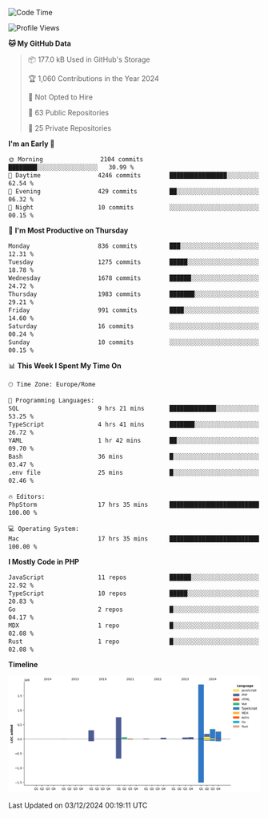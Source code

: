 <!--START_SECTION:waka-->
![Code Time](http://img.shields.io/badge/Code%20Time-5%2C485%20hrs%2040%20mins-blue)

![Profile Views](http://img.shields.io/badge/Profile%20Views-0-blue)

**🐱 My GitHub Data** 

> 📦 177.0 kB Used in GitHub's Storage 
 > 
> 🏆 1,060 Contributions in the Year 2024
 > 
> 🚫 Not Opted to Hire
 > 
> 📜 63 Public Repositories 
 > 
> 🔑 25 Private Repositories 
 > 
**I'm an Early 🐤** 

```text
🌞 Morning                2104 commits        ████████░░░░░░░░░░░░░░░░░   30.99 % 
🌆 Daytime                4246 commits        ████████████████░░░░░░░░░   62.54 % 
🌃 Evening                429 commits         ██░░░░░░░░░░░░░░░░░░░░░░░   06.32 % 
🌙 Night                  10 commits          ░░░░░░░░░░░░░░░░░░░░░░░░░   00.15 % 
```
📅 **I'm Most Productive on Thursday** 

```text
Monday                   836 commits         ███░░░░░░░░░░░░░░░░░░░░░░   12.31 % 
Tuesday                  1275 commits        █████░░░░░░░░░░░░░░░░░░░░   18.78 % 
Wednesday                1678 commits        ██████░░░░░░░░░░░░░░░░░░░   24.72 % 
Thursday                 1983 commits        ███████░░░░░░░░░░░░░░░░░░   29.21 % 
Friday                   991 commits         ████░░░░░░░░░░░░░░░░░░░░░   14.60 % 
Saturday                 16 commits          ░░░░░░░░░░░░░░░░░░░░░░░░░   00.24 % 
Sunday                   10 commits          ░░░░░░░░░░░░░░░░░░░░░░░░░   00.15 % 
```


📊 **This Week I Spent My Time On** 

```text
🕑︎ Time Zone: Europe/Rome

💬 Programming Languages: 
SQL                      9 hrs 21 mins       █████████████░░░░░░░░░░░░   53.25 % 
TypeScript               4 hrs 41 mins       ███████░░░░░░░░░░░░░░░░░░   26.72 % 
YAML                     1 hr 42 mins        ██░░░░░░░░░░░░░░░░░░░░░░░   09.70 % 
Bash                     36 mins             █░░░░░░░░░░░░░░░░░░░░░░░░   03.47 % 
.env file                25 mins             █░░░░░░░░░░░░░░░░░░░░░░░░   02.46 % 

🔥 Editors: 
PhpStorm                 17 hrs 35 mins      █████████████████████████   100.00 % 

💻 Operating System: 
Mac                      17 hrs 35 mins      █████████████████████████   100.00 % 
```

**I Mostly Code in PHP** 

```text
JavaScript               11 repos            ██████░░░░░░░░░░░░░░░░░░░   22.92 % 
TypeScript               10 repos            █████░░░░░░░░░░░░░░░░░░░░   20.83 % 
Go                       2 repos             █░░░░░░░░░░░░░░░░░░░░░░░░   04.17 % 
MDX                      1 repo              █░░░░░░░░░░░░░░░░░░░░░░░░   02.08 % 
Rust                     1 repo              █░░░░░░░░░░░░░░░░░░░░░░░░   02.08 % 
```



**Timeline**

![Lines of Code chart](https://raw.githubusercontent.com/frnwtr/frnwtr/main/assets/bar_graph.png)


 Last Updated on 03/12/2024 00:19:11 UTC
<!--END_SECTION:waka-->